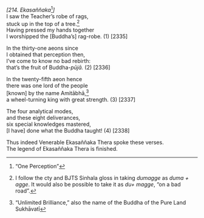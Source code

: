 *\[214. Ekasaññaka*[^1]*\]*  
I saw the Teacher’s robe of rags,  
stuck up in the top of a tree.[^2]  
Having pressed my hands together  
I worshipped the \[Buddha’s\] rag-robe. (1) \[2335\]

In the thirty-one aeons since  
I obtained that perception then,  
I’ve come to know no bad rebirth:  
that’s the fruit of Buddha-*pūjā.* (2) \[2336\]

In the twenty-fifth aeon hence  
there was one lord of the people  
\[known\] by the name Amitābhā,[^3]  
a wheel-turning king with great strength. (3) \[2337\]

The four analytical modes,  
and these eight deliverances,  
six special knowledges mastered,  
\[I have\] done what the Buddha taught! (4) \[2338\]

Thus indeed Venerable Ekasaññaka Thera spoke these verses.  
The legend of Ekasaññaka Thera is finished.

[^1]: “One Perception”

[^2]: I follow the cty and BJTS Sinhala gloss in taking *dumagge* as *duma + agge*. It would also be possible to take it as *du+ magge*, “on a bad road”.

[^3]: “Unlimited Brilliance,” also the name of the Buddha of the Pure Land Sukhāvatī
